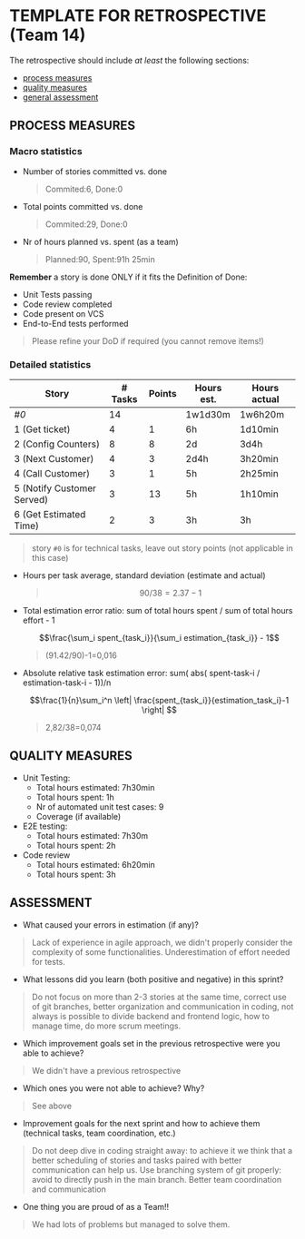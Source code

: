 # TEMPLATE FOR RETROSPECTIVE (Team 14)

The retrospective should include _at least_ the following
sections:

- [process measures](#process-measures)
- [quality measures](#quality-measures)
- [general assessment](#assessment)

## PROCESS MEASURES

### Macro statistics

- Number of stories committed vs. done
  > Commited:6, Done:0
- Total points committed vs. done
  > Commited:29, Done:0
- Nr of hours planned vs. spent (as a team)
  > Planned:90, Spent:91h 25min

**Remember** a story is done ONLY if it fits the Definition of Done:

- Unit Tests passing
- Code review completed
- Code present on VCS
- End-to-End tests performed

> Please refine your DoD if required (you cannot remove items!)

### Detailed statistics

| Story                      | # Tasks | Points | Hours est. | Hours actual |
| -------------------------- | ------- | ------ | ---------- | ------------ |
| _#0_                       | 14      |        | 1w1d30m    | 1w6h20m      |
| 1 (Get ticket)             | 4       | 1      | 6h         | 1d10min      |
| 2 (Config Counters)        | 8       | 8      | 2d         | 3d4h         |
| 3 (Next Customer)          | 4       | 3      | 2d4h       | 3h20min      |
| 4 (Call Customer)          | 3       | 1      | 5h         | 2h25min      |
| 5 (Notify Customer Served) | 3       | 13     | 5h         | 1h10min      |
| 6 (Get Estimated Time)     | 2       | 3      | 3h         | 3h           |

> story `#0` is for technical tasks, leave out story points (not applicable in this case)

- Hours per task average, standard deviation (estimate and actual)
  > $${90/38=2.37} - 1$$
- Total estimation error ratio: sum of total hours spent / sum of total hours effort - 1

  $$\frac{\sum_i spent_{task_i}}{\sum_i estimation_{task_i}} - 1$$

  > (91.42/90)-1=0,016

- Absolute relative task estimation error: sum( abs( spent-task-i / estimation-task-i - 1))/n

  $$\frac{1}{n}\sum_i^n \left| \frac{spent_{task_i}}{estimation_task_i}-1 \right| $$

  > 2,82/38=0,074

## QUALITY MEASURES

- Unit Testing:
  - Total hours estimated: 7h30min
  - Total hours spent: 1h
  - Nr of automated unit test cases: 9
  - Coverage (if available)
- E2E testing:
  - Total hours estimated: 7h30m
  - Total hours spent: 2h
- Code review
  - Total hours estimated: 6h20min
  - Total hours spent: 3h

## ASSESSMENT

- What caused your errors in estimation (if any)?

> Lack of experience in agile approach, we didn't properly consider the complexity of some functionalities.
> Underestimation of effort needed for tests.

- What lessons did you learn (both positive and negative) in this sprint?

> Do not focus on more than 2-3 stories at the same time, correct use of git branches, better organization and communication in coding, not always is possible to divide backend and frontend logic, how to manage time, do more scrum meetings.

- Which improvement goals set in the previous retrospective were you able to achieve?

> We didn't have a previous retrospective

- Which ones you were not able to achieve? Why?

> See above

- Improvement goals for the next sprint and how to achieve them (technical tasks, team coordination, etc.)

> Do not deep dive in coding straight away: to achieve it we think that a better scheduling of stories and tasks paired with better communication can help us.
> Use branching system of git properly: avoid to directly push in the main branch.
> Better team coordination and communication

- One thing you are proud of as a Team!!

> We had lots of problems but managed to solve them.
